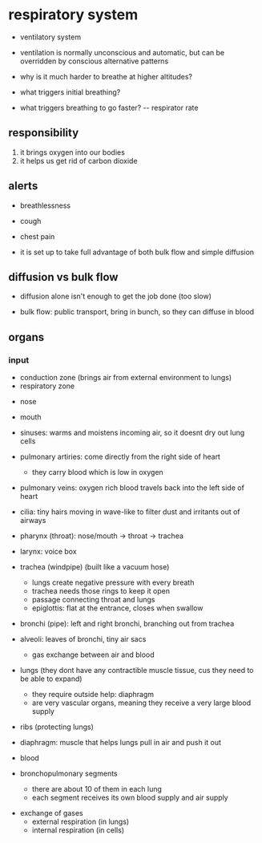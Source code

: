 # respiratory system

- ventilatory system

- ventilation is normally unconscious and automatic, but can be overridden by conscious alternative patterns

- why is it much harder to breathe at higher altitudes? 

- what triggers initial breathing?

- what triggers breathing to go faster? -- respirator rate

## responsibility

1. it brings oxygen into our bodies
2. it helps us get rid of carbon dioxide

## alerts

- breathlessness
- cough
- chest pain

- it is set up to take full advantage of both bulk flow and simple diffusion

## diffusion vs bulk flow

- diffusion alone isn't enough to get the job done (too slow)

- bulk flow: public transport, bring in bunch, so they can diffuse in blood


## organs

### input

* conduction zone (brings air from external environment to lungs)
* respiratory zone

- nose
- mouth

- sinuses: warms and moistens incoming air, so it doesnt dry out lung cells

- pulmonary artiries: come directly from the right side of heart
  - they carry blood which is low in oxygen

- pulmonary veins: oxygen rich blood travels back into the left side of heart

- cilia: tiny hairs moving in wave-like to filter dust and irritants out of airways

- pharynx (throat): nose/mouth -> throat -> trachea

- larynx: voice box

- trachea (windpipe) (built like a vacuum hose)
  - lungs create negative pressure with every breath
  - trachea needs those rings to keep it open
  - passage connecting throat and lungs
  - epiglottis: flat at the entrance, closes when swallow

- bronchi (pipe): left and right bronchi, branching out from trachea

- alveoli: leaves of bronchi, tiny air sacs
  - gas exchange between air and blood

- lungs (they dont have any contractible muscle tissue, cus they need to be able to expand)
  - they require outside help: diaphragm
  - are very vascular organs, meaning they receive a very large blood supply

- ribs (protecting lungs)
- diaphragm: muscle that helps lungs pull in air and push it out

- blood

- bronchopulmonary segments
  - there are about 10 of them in each lung
  - each segment receives its own blood supply and air supply


* exchange of gases
  - external respiration (in lungs)
  - internal respiration (in cells)

